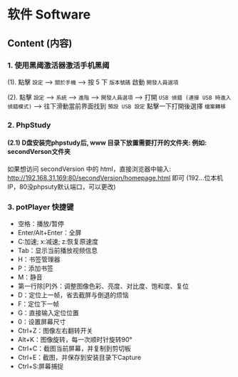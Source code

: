 # 软件 Software


## Content (内容)

### 1. 使用黑阈激活器激活手机黑阈

(1). 點擊 `設定` --> `關於手機` --> 按 5 下 `版本號碼` 啟動 `開發人員選項`

(2). 點擊 `設定` --> `系統` --> `進階` --> `開發人員選項` --> 打開 `USB 偵錯 (連接 USB 時進入偵錯模式)` -->  往下滑動當前界面找到 `預設 USB 設定` 點擊一下打開後選擇 `檔案轉移`

### 2. PhpStudy
#### (2.1) D盘安装完phpstudy后, www 目录下放置需要打开的文件夹: 例如: secondVerson文件夹
如果想访问 secondVersion 中的 html，直接浏览器中输入: 
    http://192.168.31.169:80/secondVersion/homepage.html 即可
    (192...位本机IP，80没phpsuty默认端口，可以更改)

### 3.  potPlayer 快捷键
- 空格：播放/暂停
- Enter/Alt+Enter：全屏
- C:加速; x:减速;  z:恢复原速度
- Tab：显示当前播放视频信息
- H：书签管理器
- P：添加书签
- M：静音
- 第一行除[P]外：调整图像色彩、亮度、对比度、饱和度、复位
- D：定位上一帧，省去截屏与倒退的烦恼
- F：定位下一帧
- G：直接输入定位位置
- 0：设置屏幕尺寸
- Ctrl+Z：图像左右翻转开关
- Alt+K：图像旋转，每一次顺时针旋转90°
- Ctrl+C：截图当前屏幕，并复制到剪切板
- Ctrl+E：截图，并保存到安装目录下Capture
- Ctrl+S:屏幕捕捉